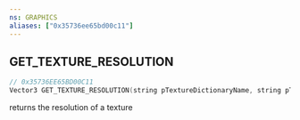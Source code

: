 ```yaml
---
ns: GRAPHICS
aliases: ["0x35736ee65bd00c11"]
---
```

## GET_TEXTURE_RESOLUTION

```c
// 0x35736EE65BD00C11
Vector3 GET_TEXTURE_RESOLUTION(string pTextureDictionaryName, string pTextureName);
```

returns the resolution of a texture

